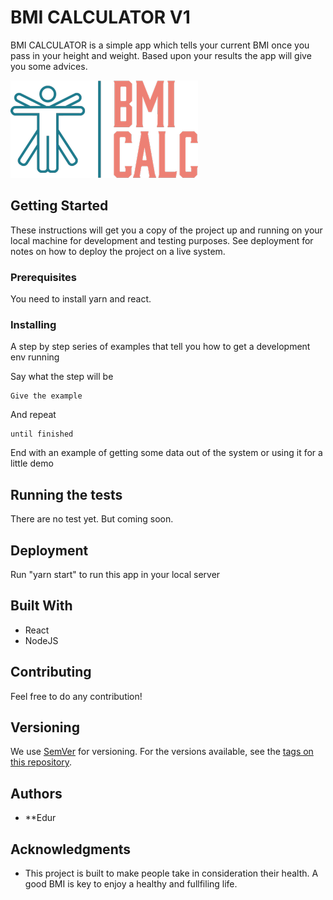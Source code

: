 # BMI CALCULATOR V1

BMI CALCULATOR is a simple app which tells your current BMI once you pass in your height and weight. Based upon your results
the app will give you some advices.

![alt logo image](https://github.com/eduru/bmi_calc_v1/blob/master/src/logo.png)

## Getting Started

These instructions will get you a copy of the project up and running on your local machine for development and testing purposes. See deployment for notes on how to deploy the project on a live system.

### Prerequisites

You need to install yarn and react.


### Installing

A step by step series of examples that tell you how to get a development env running

Say what the step will be

```
Give the example
```

And repeat

```
until finished
```

End with an example of getting some data out of the system or using it for a little demo

## Running the tests

There are no test yet. But coming soon.

## Deployment

Run "yarn start" to run this app in your local server

## Built With

* React
* NodeJS

## Contributing

Feel free to do any contribution!

## Versioning

We use [SemVer](http://semver.org/) for versioning. For the versions available, see the [tags on this repository](https://github.com/your/project/tags). 

## Authors

* **Edur


## Acknowledgments

* This project is built to make people take in consideration their health. A good BMI is key to enjoy a healthy and
fullfiling life.
